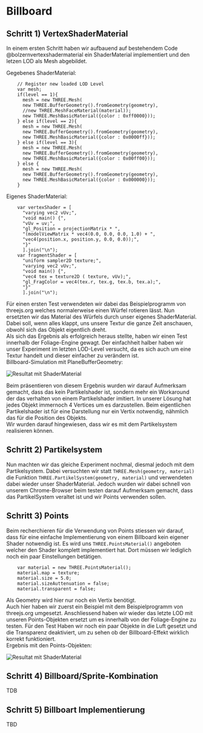 
# Billboard

## Schritt 1) VertexShaderMaterial

In einem ersten Schritt haben wir aufbauend auf bestehendem Code @bolzernvertexshadermaterial
ein ShaderMaterial implementiert und den letzen LOD als Mesh abgebildet.

Gegebenes ShaderMaterial:

~~~~~~~~~~~~~~~~~~~~~~~~~~~~~~~~~~~~~~~~~~ {.javascript .numberLines}	
    // Register new loaded LOD Level
    var mesh;
    if(level == 1){
      mesh = new THREE.Mesh(
      new THREE.BufferGeometry().fromGeometry(geometry),
      //new THREE.MeshFaceMaterial(material));
      new THREE.MeshBasicMaterial({color : 0xff0000}));
    } else if(level == 2){
      mesh = new THREE.Mesh(
      new THREE.BufferGeometry().fromGeometry(geometry),
      new THREE.MeshBasicMaterial({color : 0x0000ff}));
    } else if(level == 3){
      mesh = new THREE.Mesh(
      new THREE.BufferGeometry().fromGeometry(geometry),
      new THREE.MeshBasicMaterial({color : 0x00ff00}));
    } else {
      mesh = new THREE.Mesh(
      new THREE.BufferGeometry().fromGeometry(geometry),
      new THREE.MeshBasicMaterial({color : 0x000000}));
    }
~~~~~~~~~~~~~~~~~~~~~~~~~~~~~~~~~~~~~~~~~~~~

Eigenes ShaderMaterial:

~~~~~~~~~~~~~~~~~~~~~~~~~~~~~~~~~~~~~~~~~~ {.javascript .numberLines}	
    var vertexShader = [
      "varying vec2 vUv;",
      "void main() {",
      "vUv = uv;",
      "gl_Position = projectionMatrix * ",
      "(modelViewMatrix * vec4(0.0, 0.0, 0.0, 1.0) + ",
      "vec4(position.x, position.y, 0.0, 0.0));",
      "}"
      ].join("\n");
    var fragmentShader = [
      "uniform sampler2D texture;",
      "varying vec2 vUv;",
      "void main() {",
      "vec4 tex = texture2D ( texture, vUv);",
      "gl_FragColor = vec4(tex.r, tex.g, tex.b, tex.a);",
      "}"
      ].join("\n");
~~~~~~~~~~~~~~~~~~~~~~~~~~~~~~~~~~~~~~~~~~~~

Für einen ersten Test verwendeten wir dabei das Beispielprogramm von threejs.org welches normalerweise einen Würfel rotieren lässt. Nun ersetzten wir das Material des Würfels durch unser eigenes ShaderMaterial. Dabei soll, wenn alles klappt, uns unsere Textur die ganze Zeit anschauen, obwohl sich das Objekt eigentlich dreht.  
Als sich das Ergebnis als erfolgreich heraus stellte, haben wir einen Test innerhalb der Foliage-Engine gewagt. Der einfachheit halber haben wir unser Experiment im letzten LOD-Level versucht, da es sich auch um eine Textur handelt und dieser einfacher zu verändern ist.  
Billboard-Simulation mit PlaneBufferGeometry:

![Resultat mit ShaderMaterial](assets/images/fancyColorBillboard.png)

Beim präsentieren von diesem Ergebnis wurden wir darauf Aufmerksam gemacht, dass das kein Partikelshader ist, sondern mehr ein Workaround der das verhalten von einem Partikelshader imitiert. In unserer Lösung hat jedes Objekt immernoch 4 Vertices um es darzustellen. Beim eigentlichen Partikelshader ist für eine Darstellung nur ein Vertix notwendig, nähmlich das für die Position des Objekts.  
Wir wurden darauf hingewiesen, dass wir es mit dem Partikelsystem realisieren können.

## Schritt 2) Partikelsystem
Nun machten wir das gleiche Experiment nochmal, diesmal jedoch mit dem Partikelsystem. Dabei versuchten wir statt `THREE.Mesh(geometry, material)` die Funktion `THREE.PartikelSystem(geometry, material)` und verwendeten dabei wieder unser ShaderMaterial. Jedoch wurden wir dabei schnell von unserem Chrome-Browser beim testen darauf Aufmerksam gemacht, dass das PartikelSystem veraltet ist und wir Points verwenden sollen.

## Schritt 3) Points
Beim recherchieren für die Verwendung von Points stiessen wir darauf, dass für eine einfache Implementierung von einem Billboard kein eigener Shader notwendig ist. Es wird uns `THREE.PointsMaterial()` angeboten welcher den Shader komplett implementiert hat. Dort müssen wir lediglich noch ein paar Einstellungen betätigen.

~~~~~~~~~~~~~~~~~~~~~~~~~~~~~~~~~~~~~~~~~~ {.javascript .numberLines}	
    var material = new THREE.PointsMaterial();
    material.map = texture;
    material.size = 5.0;
    material.sizeAuttenuation = false;
    material.transparent = false;
~~~~~~~~~~~~~~~~~~~~~~~~~~~~~~~~~~~~~~~~~~~~

Als Geometry wird hier nur noch ein Vertix benötigt.  
Auch hier haben wir zuerst ein Beispiel mit dem Beispielprogramm von threejs.org umgesetzt. Anschliessend haben wir wieder das letzte LOD mit unseren Points-Objekten ersetzt um es innerhalb von der Foliage-Engine zu testen. Für den Test Haben wir noch ein paar Objekte in die Luft gesetzt und die Transparenz deaktiviert, um zu sehen ob der Billboard-Effekt wirklich korrekt funktioniert.  
Ergebnis mit den Points-Objekten:

![Resultat mit ShaderMaterial](assets/images/billboardSample.png)

## Schritt 4) Billboard/Sprite-Kombination
TDB

## Schritt 5) Billboart Implementierung
TBD
